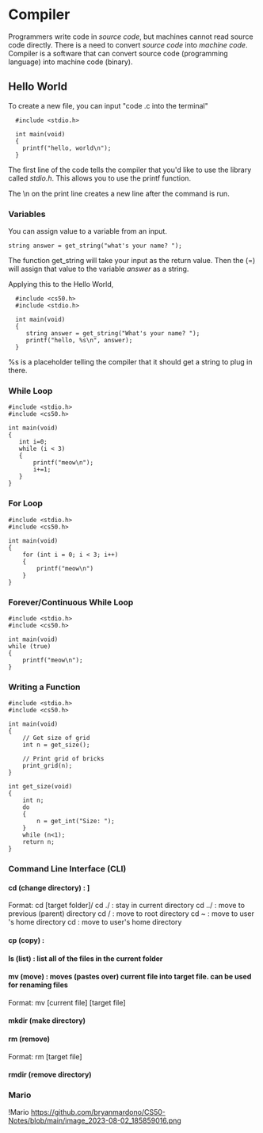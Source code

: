 # Compiler
Programmers write code in *source code*, but machines cannot read source code directly. There is a need to convert *source code* into *machine code*. Compiler is a software that can convert source code (programming language) into machine code (binary).

## Hello World
To create a new file, you can input "code <name>.c into the terminal"
 
```
  #include <stdio.h>
  
  int main(void)
  {
    printf("hello, world\n");
  }
```
The first line of the code tells the compiler that you'd like to use the library called *stdio.h*. This allows you to use the printf function.

The \n on the print line creates a new line after the command is run.

### Variables
You can assign value to a variable from an input.
 
```
string answer = get_string("what's your name? ");
```
The function get_string will take your input as the return value. Then the (=) will assign that value to the variable *answer* as a string.

Applying this to the Hello World,

```
  #include <cs50.h>
  #include <stdio.h>
 
  int main(void)
  {
     string answer = get_string("What's your name? ");
     printf("hello, %s\n", answer);
  }
```
%s is a placeholder telling the compiler that it should get a string to plug in there.

 ### While Loop
 
 ```
#include <stdio.h>
#include <cs50.h>

int main(void)
{
    int i=0;
    while (i < 3)
    {
        printf("meow\n");
        i+=1;
    }
}
 ```
 ### For Loop
 
```
#include <stdio.h>
#include <cs50.h>

int main(void)
{
    for (int i = 0; i < 3; i++)
    {
        printf("meow\n")
    }
}
 ```
### Forever/Continuous While Loop
```
#include <stdio.h>
#include <cs50.h>

int main(void)
while (true)
{
    printf("meow\n");
}
```                          
### Writing a Function
```
#include <stdio.h>
#include <cs50.h>

int main(void)
{
    // Get size of grid
    int n = get_size();
    
    // Print grid of bricks
    print_grid(n);
}
 
int get_size(void)
{
    int n;
    do
    {
        n = get_int("Size: ");
    }
    while (n<1);
    return n;
}
```
### Command Line Interface (CLI)
#### cd (change directory) : ]
Format: cd [target folder]/
cd ./ : stay in current directory
cd ../ : move to previous (parent) directory
cd / : move to root directory
cd ~ : move to user 's home directory
cd : move to user's home directory
#### cp (copy) :
#### ls (list) : list all of the files in the current folder
#### mv (move) : moves (pastes over) current file into target file. can be used for renaming files
Format: mv [current file] [target file]
#### mkdir (make directory)
#### rm (remove)
Format: rm [target file]
#### rmdir (remove directory)

### Mario 
!Mario https://github.com/bryanmardono/CS50-Notes/blob/main/image_2023-08-02_185859016.png

